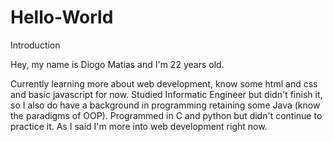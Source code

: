 # Hello-World
Introduction

Hey, my name is Diogo Matias and I'm 22 years old.

Currently learning more about web development, know some html and css and basic javascript for now.
Studied Informatic Engineer but didn't finish it, so I also do have a background in programming retaining some Java (know the paradigms of OOP). Programmed in C and python but didn't continue to practice it. As I said I'm more into web development right now.

